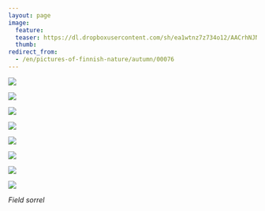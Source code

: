 ```yaml
---
layout: page
image:
  feature:
  teaser: https://dl.dropboxusercontent.com/sh/ea1wtnz7z734o12/AACrhNJN5mxqk18hECKsdwNra/luontokuvat/syksy/2/DS33379-245px.jpg
  thumb:
redirect_from:
  - /en/pictures-of-finnish-nature/autumn/00076
---
```


[![](https://dl.dropboxusercontent.com/sh/ea1wtnz7z734o12/AAAHbjsaetoB5qFh4jDqLG-Va/luontokuvat/syksy/2/DS31763-800px.jpg)](https://dl.dropboxusercontent.com/sh/ea1wtnz7z734o12/AADQA2_1D7mAFpEDGqDOOjiaa/luontokuvat/syksy/2/DS31763.jpg)

[![](https://dl.dropboxusercontent.com/sh/ea1wtnz7z734o12/AABOrwFvCXTzs1llivSY1q7La/luontokuvat/syksy/2/DS31765-800px.jpg)](https://dl.dropboxusercontent.com/sh/ea1wtnz7z734o12/AABgOlTfvw6cjlb-xbSY62pJa/luontokuvat/syksy/2/DS31765.jpg)

[![](https://dl.dropboxusercontent.com/sh/ea1wtnz7z734o12/AABoWc1J15n8Y0FjsgkrUGBya/luontokuvat/syksy/2/DS31762-800px.jpg)](https://dl.dropboxusercontent.com/sh/ea1wtnz7z734o12/AAAh6keZ2IohHJB59vUPTkf9a/luontokuvat/syksy/2/DS31762.jpg)

[![](https://dl.dropboxusercontent.com/sh/ea1wtnz7z734o12/AAAHvd7bUkh8AJ8EP1ZVflVya/luontokuvat/syksy/2/DS35537-800px.jpg)](https://dl.dropboxusercontent.com/sh/ea1wtnz7z734o12/AADCMJEpZcMKUm8AbD-CUjq2a/luontokuvat/syksy/2/DS35537.jpg)

[![](https://dl.dropboxusercontent.com/sh/ea1wtnz7z734o12/AADZBEs8fm94fMrDbkzk32KNa/luontokuvat/syksy/2/DS44725-800px.jpg)](https://dl.dropboxusercontent.com/sh/ea1wtnz7z734o12/AAA1EOwcmdkuVm0TomKchmqfa/luontokuvat/syksy/2/DS44725.jpg)

[![](https://dl.dropboxusercontent.com/sh/ea1wtnz7z734o12/AAB4-FHPtqkM5JobAcQL2Vkga/luontokuvat/syksy/2/DS33383-800px.jpg)](https://dl.dropboxusercontent.com/sh/ea1wtnz7z734o12/AABKH1XEcQw5vvBHhNVSrkL9a/luontokuvat/syksy/2/DS33383.jpg)

[![](https://dl.dropboxusercontent.com/sh/ea1wtnz7z734o12/AAC63ubtFJxuYmcxJRDG8R1ga/luontokuvat/syksy/2/DS33381-800px.jpg)](https://dl.dropboxusercontent.com/sh/ea1wtnz7z734o12/AAAHKeNk2NBw81Vf3jyOJM41a/luontokuvat/syksy/2/DS33381.jpg)

[![](https://dl.dropboxusercontent.com/sh/ea1wtnz7z734o12/AAD0xnPn27m2Z0b-9dL9M-CXa/luontokuvat/syksy/2/DS33379-800px.jpg)](https://dl.dropboxusercontent.com/sh/ea1wtnz7z734o12/AADrteVfwvKTY2uKNZiHqdXXa/luontokuvat/syksy/2/DS33379.jpg)

*Field sorrel*
